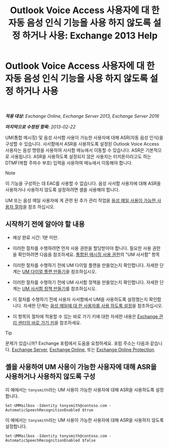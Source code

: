 ﻿---
title: 'Outlook Voice Access 사용자에 대 한 자동 음성 인식 기능을 사용 하지 않도록 설정 하거나 사용: Exchange 2013 Help'
TOCTitle: Outlook Voice Access 사용자에 대 한 자동 음성 인식 기능을 사용 하지 않도록 설정 하거나 사용
ms:assetid: 58f41016-e725-432b-953e-415d61e0664c
ms:mtpsurl: https://technet.microsoft.com/ko-kr/library/Bb232062(v=EXCHG.150)
ms:contentKeyID: 50556001
ms.date: 05/22/2018
mtps_version: v=EXCHG.150
ms.translationtype: MT
---

# Outlook Voice Access 사용자에 대 한 자동 음성 인식 기능을 사용 하지 않도록 설정 하거나 사용

 

_**적용 대상:** Exchange Online, Exchange Server 2013, Exchange Server 2016_

_**마지막으로 수정된 항목:** 2013-02-22_

UM(통합 메시징) 및 음성 사서함 사용이 가능한 사용자에 대해 ASR(자동 음성 인식)을 구성할 수 있습니다. 사서함에서 ASR을 사용하도록 설정된 Outlook Voice Access 사용자는 음성 명령을 사용하여 사서함 메뉴에서 이동할 수 있습니다. ASR은 기본적으로 사용됩니다. ASR을 사용하도록 설정되지 않은 사용자는 터치톤이라고도 하는 DTMF(복합 주파수 부호) 입력을 사용하여 메뉴에서 이동해야 합니다.


> [!NOTE]
> 이 기능을 구성하는 데 EAC를 사용할 수 없습니다. 음성 사서함 사용자에 대해 ASR을 사용하거나 사용하지 않도록 설정하려면 셸을 사용해야 합니다.



UM 또는 음성 메일 사용자에 게 관련 된 추가 관리 작업을 [음성 메일 사용이 가능한 사용자 절차](voice-mail-enabled-user-procedures-exchange-2013-help.md)을 참조 하십시오.

## 시작하기 전에 알아야 할 내용

  - 예상 완료 시간: 1분 미만.

  - 이러한 절차를 수행하려면 먼저 사용 권한을 할당받아야 합니다. 필요한 사용 권한을 확인하려면 다음을 참조하세요. [통합된 메시징 사용 권한](unified-messaging-permissions-exchange-2013-help.md)의 "UM 사서함" 항목

  - 이러한 절차를 수행하기 전에 UM 다이얼 플랜을 만들었는지 확인합니다. 자세한 단계는 [UM 다이얼 플랜 만들기](create-a-um-dial-plan-exchange-2013-help.md)을 참조하십시오.

  - 이러한 절차를 수행하기 전에 UM 사서함 정책을 만들었는지 확인합니다. 자세한 단계는 [UM 사서함 정책 만들기](create-a-um-mailbox-policy-exchange-2013-help.md)를 참조하십시오.

  - 이 절차를 수행하기 전에 사용자 사서함에서 UM을 사용하도록 설정했는지 확인합니다. 자세한 단계는 [음성 메일에 대 한 사용자를 사용 하도록 설정](enable-a-user-for-voice-mail-exchange-2013-help.md)을 참조하십시오.

  - 이 항목의 절차에 적용할 수 있는 바로 가기 키에 대한 자세한 내용은 [Exchange 관리 센터의 바로 가기 키](keyboard-shortcuts-in-the-exchange-admin-center-exchange-online-protection-help.md)을 참조하세요.


> [!TIP]
> 문제가 있습니까? Exchange 포럼에서 도움을 요청하세요. 포럼 주소는 다음과 같습니다. <A href="https://go.microsoft.com/fwlink/p/?linkid=60612">Exchange Server</A>, <A href="https://go.microsoft.com/fwlink/p/?linkid=267542">Exchange Online</A>, 또는 <A href="https://go.microsoft.com/fwlink/p/?linkid=285351">Exchange Online Protection</A>.



## 셸을 사용하여 UM 사용이 가능한 사용자에 대해 ASR을 사용하거나 사용하지 않도록 구성

이 예에서는 `tonysmith`라는 UM 사용이 가능한 사용자에 대해 ASR을 사용하도록 설정합니다.

    Set-UMMailbox -Identity tonysmith@contoso.com -AutomaticSpeechRecognitionEnabled $true

이 예에서는 `tonysmith`라는 UM 사용이 가능한 사용자에 대해 ASR을 사용하지 않도록 설정합니다.

    Set-UMMailbox -Identity tonysmith@contoso.com -AutomaticSpeechRecognitionEnabled $false

